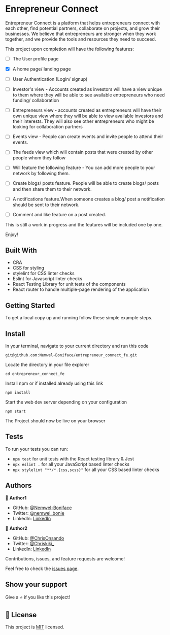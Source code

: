 
# Enrepreneur Connect

Entrepreneur Connect is a platform that helps entrepreneurs connect with each other, find potential partners, collaborate on projects, and grow their businesses. We believe that entrepreneurs are stronger when they work together, and we provide the tools and resources they need to succeed.


This project upon completion will have the following features:
- [ ] The User profile page
- [x] A home page/ landing page
- [ ] User Authentication (Login/ signup)
- [ ] Investor's view - Accounts created as investors will have a view unique to them where they will be able to see available entrepreneurs who need funding/ collaboration
- [ ] Entrepreneurs view - accounts created as entrepreneurs will have their own unique view where they will be able to view available investors and their interests. They will also see other entrepreneurs who might be looking for collaboration partners
- [ ] Events view - People can create events and invite people to attend their events.
- [ ] The feeds view which will contain posts that were created by other people whom they follow
- [ ] Will feature the following feature - You can add more people to your network by following them.
- [ ] Create blogs/ posts feature. People will be able to create blogs/ posts and then share them to their network.
- [ ] A notifications feature.When someone creates a blog/ post a notification should be sent to their network.
- [ ] Comment and like feature on a post created.


This is still a work in progress and the features will be included one by one. 


Enjoy!

## Built With

- CRA
- CSS for styling
- stylelint for CSS linter checks
- Eslint for Javascript linter checks
- React Testing Library for unit tests of the components
- React router to handle multiple-page rendering of the application


## Getting Started

To get a local copy up and running follow these simple example steps.

## Install

In your terminal, navigate to your current directory and run this code

`git@github.com:Nemwel-Boniface/entrepreneur_connect_fe.git`

Locate the directory in your file explorer

`cd entrepreneur_connect_fe`

Install npm or if installed already using this link

`npm install`

Start the web dev server depending on your configuration

`npm start`

The Project should now be live on your browser

## Tests
To run your tests you can run:
- `npm test` for unit tests with the React testing library & Jest
- `npx eslint .` for all your JavaScript based linter checks
- `npx stylelint "**/*.{css,scss}"` for all your CSS based linter checks

## Authors

👤 **Author1**

- GitHub: [@Nemwel-Boniface ](https://github.com/Nemwel-Boniface)
- Twitter: [@nemwel_bonie](https://twitter.com/nemwel_bonie)
- LinkedIn: [LinkedIn](https://www.linkedin.com/in/nemwel-nyandoro-aa1b2620b/)

👤 **Author2**

- GitHub: [@ChrisOnsando ](https://github.com/ChrisOnsando/)
- Twitter: [@Chriskiki_](https://twitter.com/Chriskiki_)
- LinkedIn: [LinkedIn](https://www.linkedin.com/in/chrisonsando/)

Contributions, issues, and feature requests are welcome!

Feel free to check the [issues page](https://github.com/Nemwel-Boniface/entrepreneur_connect_fe/issues).

## Show your support

Give a ⭐️ if you like this project!
## 📝 License

This project is [MIT](./MIT.md) licensed.